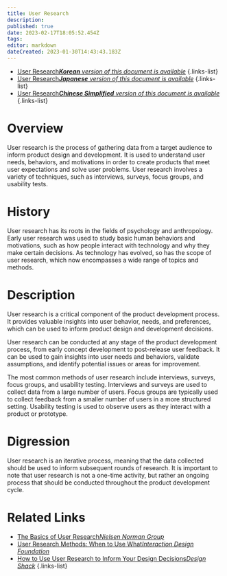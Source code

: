 ```yaml
---
title: User Research
description: 
published: true
date: 2023-02-17T18:05:52.454Z
tags: 
editor: markdown
dateCreated: 2023-01-30T14:43:43.183Z
---
```


- [User Research***Korean** version of this document is available*](/ko/Knowledge-base/Dictionary/user-research)
{.links-list}
- [User Research***Japanese** version of this document is available*](/ja/Knowledge-base/Dictionary/user-research)
{.links-list}
- [User Research***Chinese Simplified** version of this document is available*](/zh/Knowledge-base/Dictionary/user-research)
{.links-list}


# Overview
User research is the process of gathering data from a target audience to inform product design and development. It is used to understand user needs, behaviors, and motivations in order to create products that meet user expectations and solve user problems. User research involves a variety of techniques, such as interviews, surveys, focus groups, and usability tests.

# History
User research has its roots in the fields of psychology and anthropology. Early user research was used to study basic human behaviors and motivations, such as how people interact with technology and why they make certain decisions. As technology has evolved, so has the scope of user research, which now encompasses a wide range of topics and methods.

# Description
User research is a critical component of the product development process. It provides valuable insights into user behavior, needs, and preferences, which can be used to inform product design and development decisions. 

User research can be conducted at any stage of the product development process, from early concept development to post-release user feedback. It can be used to gain insights into user needs and behaviors, validate assumptions, and identify potential issues or areas for improvement.

The most common methods of user research include interviews, surveys, focus groups, and usability testing. Interviews and surveys are used to collect data from a large number of users. Focus groups are typically used to collect feedback from a smaller number of users in a more structured setting. Usability testing is used to observe users as they interact with a product or prototype.

# Digression
User research is an iterative process, meaning that the data collected should be used to inform subsequent rounds of research. It is important to note that user research is not a one-time activity, but rather an ongoing process that should be conducted throughout the product development cycle. 

# Related Links
- [The Basics of User Research*Nielsen Norman Group*](https://www.nngroup.com/articles/user-research/)
- [User Research Methods: When to Use What*Interaction Design Foundation*](https://www.interaction-design.org/literature/article/user-research-methods-when-to-use-what)
- [How to Use User Research to Inform Your Design Decisions*Design Shack*](https://designshack.net/articles/business-articles/how-to-use-user-research-to-inform-your-design-decisions/)
{.links-list}